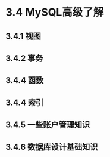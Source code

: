# 3.4 MySQL高级了解

## 3.4.1 视图

## 3.4.2 事务

## 3.4.4 函数

## 3.4.4 索引

## 3.4.5 一些账户管理知识

## 3.4.6 数据库设计基础知识



